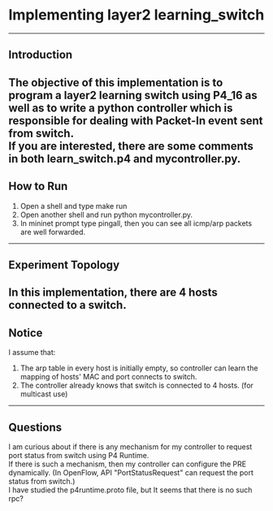 # Implementing layer2 learning_switch  
---
## Introduction ##  

The objective of this implementation is to program a layer2 learning switch using P4_16 as well as to write a python controller which is responsible for dealing with Packet-In event sent from switch.  
If you are interested, there are some comments in both learn_switch.p4 and mycontroller.py.
---
## How to Run ##
1. Open a shell and type make run  
2. Open another shell and run python mycontroller.py.  
3. In mininet prompt type pingall, then you can see all icmp/arp packets are well forwarded.  
---
## Experiment Topology ##
In this implementation, there are 4 hosts connected to a switch.  
---
## Notice ##
I assume that: 
1. The arp table in every host is initially empty, so controller can learn the mapping of hosts' MAC and port connects to switch. 
2. The controller already knows that switch is connected to 4 hosts. (for multicast use)  
---
## Questions ##
I am curious about if there is any mechanism for my controller to request port status from switch using P4 Runtime.  
If there is such a mechanism, then my controller can configure the PRE dynamically.
(In OpenFlow, API "PortStatusRequest" can request the port status from switch.)  
I have studied the p4runtime.proto file, but It seems that there is no such rpc?
